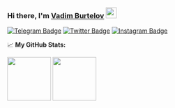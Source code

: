 ### Hi there, I'm <a href="https://burtelov.ru" target="_blank">Vadim Burtelov</a> <img src="https://media.giphy.com/media/hvRJCLFzcasrR4ia7z/giphy.gif" width="25px">

[![Telegram Badge](https://img.shields.io/badge/-Telegram-0088cc?style=flat-square&logo=Telegram&logoColor=white)](https://t.me/vburtelov)
[![Twitter Badge](https://img.shields.io/badge/-Twitter-00acee?style=flat-square&logo=Twitter&logoColor=white)](https://twitter.com/vburtelov)
[![Instagram Badge](https://img.shields.io/badge/-Instagram-e4405f?style=flat-square&logo=Instagram&logoColor=white)](https://instagram.com/v.burtelov/)


📈 **My GitHub Stats:**

<p>
  <img height="100px" src="https://github-readme-stats.vercel.app/api?username=vburtelov&show_icons=true&hide_border=true&&count_private=true&include_all_commits=true" />
  <img height="100px" src="https://github-readme-stats.vercel.app/api/top-langs/?username=vburtelov&exclude_repo=KNN-Image-Classification&show_icons=true&hide_border=true&layout=compact&langs_count=8"/>
</p>
